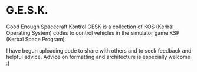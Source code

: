 # G.E.S.K.
Good Enough Spacecraft Kontrol
GESK is a collection of KOS (Kerbal Operating System) codes to control vehicles in the simulator game KSP (Kerbal Space Program).

I have begun uploading code to share with others and to seek feedback and helpful advice.
Advice on formatting and architecture is especially welcome :)
